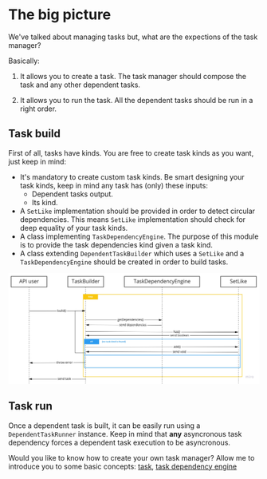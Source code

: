 # The big picture

We've talked about managing tasks but, what are the expections of the task manager?

Basically:

1. It allows you to create a task. The task manager should compose the task and any other dependent tasks.

2. It allows you to run the task. All the dependent tasks should be run in a right order.

## Task build

First of all, tasks have kinds. You are free to create task kinds as you want, just keep in mind:

- It's mandatory to create custom task kinds. Be smart designing your task kinds, keep in mind any task has (only) these inputs:
    - Dependent tasks output.
    - Its kind.
- A `SetLike` implementation should be provided in order to detect circular dependencies. This means `SetLike` implementation should check for deep equality of your task kinds.
- A class implementing `TaskDependencyEngine`. The purpose of this module is to provide the task dependencies kind given a task kind.
- A class extending `DependentTaskBuilder` which uses a `SetLike` and a `TaskDependencyEngine` should be created in order to build tasks.

![Task build sequence](../assets/cuakgraph-task-build.jpg)

## Task run

Once a dependent task is built, it can be easily run using a `DependentTaskRunner` instance. Keep in mind that **any** asyncronous task dependency forces a dependent task execution to be asyncronous.

Would you like to know how to create your own task manager? Allow me to introduce you to some basic concepts: [task](./3-about-tasks), [task dependency engine](./4-about-task-dependency-engines)
